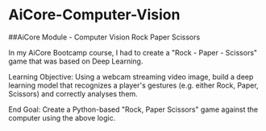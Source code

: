# AiCore-Computer-Vision

##AiCore Module - Computer Vision Rock Paper Scissors

In my AiCore Bootcamp course, I had to create a "Rock - Paper - Scissors" game that was based on Deep Learning.

Learning Objective: Using a webcam streaming video image, build a deep learning model that recognizes a player's gestures (e.g. either Rock, Paper, Scissors) and correctly analyses them.

End Goal: Create a Python-based "Rock, Paper Scissors" game against the computer using the above logic.
